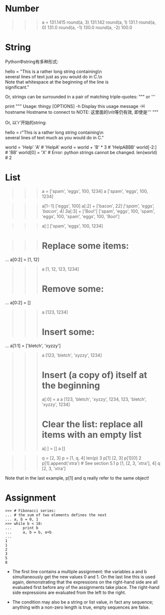 Number
==================

>>> a = 131.1415
>>> round(a, 3)
131.142
>>> round(a, 1)
131.1
>>> round(a, 0)
131.0
>>> round(a, -1)
130.0
>>> round(a, -2)
100.0


String
==================
Python中string有多种形式:

hello = "This is a rather long string containing\n\
several lines of text just as you would do in C.\n\
    Note that whitespace at the beginning of the line is\
 significant."

Or, strings can be surrounded in a pair of matching triple-quotes: """ or '''

print """
Usage: thingy [OPTIONS]
     -h                        Display this usage message
     -H hostname               Hostname to connect to
NOTE: 这里面的\n\t等仍有效, 即使是'''
"""

Or, 以'r'开始的string:

hello = r"This is a rather long string containing\n\
several lines of text much as you would do in C."


world = 'Help' 'A'	# 'HelpA'
world = world + 'B' * 3	# 'HelpABBB'
world[-2:]		# 'BB'
world[0] = 'X'		# Error: python strings cannot be changed.
len(world)		# 2


List
====================
>>> a = ['spam', 'eggs', 100, 1234]
>>> a
['spam', 'eggs', 100, 1234]

>>> a[1:-1]
['eggs', 100]
>>> a[:2] + ['bacon', 2*2]
['spam', 'eggs', 'bacon', 4]
>>> 3*a[:3] + ['Boo!']
['spam', 'eggs', 100, 'spam', 'eggs', 100, 'spam', 'eggs', 100, 'Boo!']

>>> a[:]
['spam', 'eggs', 100, 1234]

>>> # Replace some items:
... a[0:2] = [1, 12]
>>> a
[1, 12, 123, 1234]
>>> # Remove some:
... a[0:2] = []
>>> a
[123, 1234]
>>> # Insert some:
... a[1:1] = ['bletch', 'xyzzy']
>>> a
[123, 'bletch', 'xyzzy', 1234]
>>> # Insert (a copy of) itself at the beginning
>>> a[:0] = a
>>> a
[123, 'bletch', 'xyzzy', 1234, 123, 'bletch', 'xyzzy', 1234]
>>> # Clear the list: replace all items with an empty list
>>> a[:] = []
>>> a
[]

>>> q = [2, 3]
>>> p = [1, q, 4]
>>> len(p)
3
>>> p[1]
[2, 3]
>>> p[1][0]
2
>>> p[1].append('xtra')     # See section 5.1
>>> p
[1, [2, 3, 'xtra'], 4]
>>> q
[2, 3, 'xtra']

Note that in the last example, p[1] and q really refer to the same object!

Assignment
============

	>>> # Fibonacci series:
	... # the sum of two elements defines the next
	... a, b = 0, 1
	>>> while b < 10:
	...     print b
	...     a, b = b, a+b
	...
	1
	1
	2
	3
	5
	8

- The first line contains a multiple assignment: the variables a and b simultaneously get the new values 0 and 1. On the last line this is used again, demonstrating that the expressions on the right-hand side are all evaluated first before any of the assignments take place. The right-hand side expressions are evaluated from the left to the right.

- The condition may also be a string or list value, in fact any sequence; anything with a non-zero length is true, empty sequences are false.
